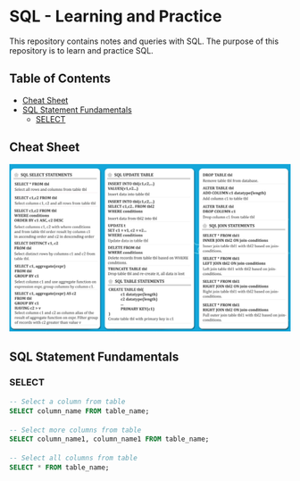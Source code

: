 # SQL - Learning and Practice

This repository contains notes and queries with SQL. The purpose of this repository is to learn and practice SQL.

<!-- Table of contents -->
## Table of Contents



- [Cheat Sheet](#cheat-sheet)
- [SQL Statement Fundamentals](#sql-statement-fundamentals)
    - [SELECT](#select)
    



## Cheat Sheet

![SQL Cheat Sheet](images/cheat_sheet.png)

## SQL Statement Fundamentals

### SELECT

```sql
-- Select a column from table
SELECT column_name FROM table_name;

-- Select more columns from table
SELECT column_name1, column_name1 FROM table_name;

-- Select all columns from table
SELECT * FROM table_name;

```